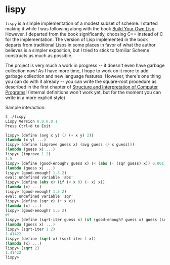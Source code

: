 # lispy
`lispy` is a simple implementation of a modest subset of scheme. I started making it while I was following along with the book 
[Build Your Own Lisp](http://www.buildyourownlisp.com/). However, I departed from the book significantly, choosing C++ instead
of C for the implementation. The version of Lisp implemented in the book departs from traditional Lisps in some places in favor
of what the author believes is a simpler exposition, but I tried to stick to familiar Scheme constructs as much as possible.

The project is very much a work in progress -- it doesn't even have garbage collection now! As I have more time, I hope to work
on it more to add garbage collection and new language features. However, there's one thing you can do with it already -- you can
write the square-root procedure as described in the first chapter of [Structure and Interpretation of Computer Programs](https://mitpress.mit.edu/sites/default/files/sicp/index.html)!
(Internal definitions won't work yet, but for the moment you can write in a more explicit style)

Sample interaction:
```scheme
$ ./lispy 
Lispy Version 0.0.0.0.1
Press Ctrl+d to Exit

lispy> (define (avg x y) (/ (+ x y) 2))
(lambda (x y) ...)
lispy> (define (improve guess x) (avg guess (/ x guess)))
(lambda (guess x) ...)
lispy> (improve 1 2)
1.5
lispy> (define (good-enough? guess x) (< (abs (- (sqr guess) x)) 0.001))
(lambda (guess x) ...)
lispy> (good-enough? 1.5 2)
eval: undefined variable 'abs'
lispy> (define (abs x) (if (< x 0) (- x) x))
(lambda (x) ...)
lispy> (good-enough? 1.5 2)
eval: undefined variable 'sqr'
lispy> (define (sqr x) (* x x))
(lambda (x) ...)
lispy> (good-enough? 1.5 2)
#f
lispy> (define (sqrt-iter guess x) (if (good-enough? guess x) guess (sqrt-iter (improve guess x) x)))
(lambda (guess x) ...)
lispy> (sqrt-iter 1 2)
1.41422
lispy> (define (sqrt x) (sqrt-iter 1 x))
(lambda (x) ...)
lispy> (sqrt 2)
1.41422
lispy> 
```
